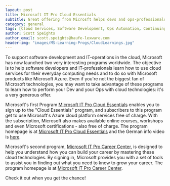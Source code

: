```yaml
---
layout: post
title: Microsoft IT Pro Cloud Essentials
subtitle: Great offering from Microsft helps devs and ops-professionals get cloud-savvy
category: general
tags: [Cloud Services, Software Development, Ops Automation, Continuing Education]
author: Scott Speights
author_email: scott.speights@haufe-lexware.com
header-img: "images/MS-Learning-Progs/CloudLearnings.jpg"
---
```


To support software development and IT-operations in the cloud, Microsoft has now launched two very interesting programs worldwide. The objective is to help software developers and IT-professionals learn how to use cloud services for their everyday computing needs and to do so with Microsoft products like Microsoft Azure. Even if you're not the biggest fan of Microsoft technologies, you may want to take advantage of these programs to learn how to perform your Dev and your Ops with cloud technologies: it's a very generous offer. 
 
Microsoft's first Program [Microsoft IT Pro Cloud Essentials](https://www.itprocloudessentials.com/) enables you to sign up to the "Cloud Essentials" program, and subscribers to this program get to use Microsoft's Azure cloud platform services free of charge. With the subscription, Microsoft also makes available online courses, workshops and even Microsoft certifications - also free of charge. The program homepage is at [Microsoft IT Pro Cloud Essentials](https://www.itprocloudessentials.com/) and the German info video is [here](https://blogs.technet.microsoft.com/germany/2016/06/13/it-pro-cloud-essentials-und-career-center/?wt.mc_id=DX_59340).

Microsoft's second program, [Microsoft IT Pro Career Center](https://www.itprocareercenter.com/), is designed to help you understand how you can build your career by mastering these cloud technologies. By signing in, Microsoft provides you with a set of tools to assist you in finding out what you need to know to grow your career. The program homepage is at [Microsoft IT Pro Career Center](https://www.itprocareercenter.com/). 

Check it out when you get the chance!